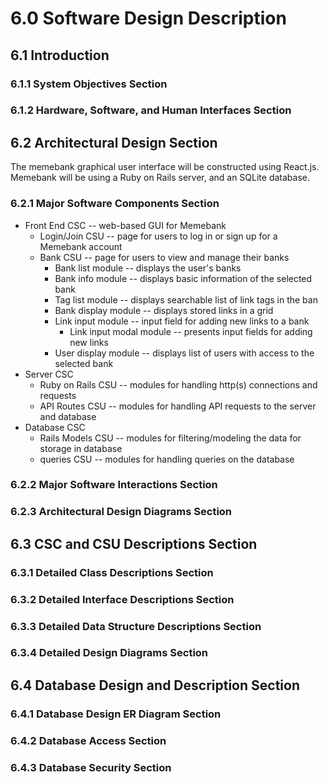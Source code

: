 # 6.0 Software Design Description

## 6.1	Introduction

### 6.1.1 System Objectives Section

### 6.1.2 Hardware, Software, and Human Interfaces Section

## 6.2 Architectural Design Section

The memebank graphical user interface will be constructed using React.js.
Memebank will be using a Ruby on Rails server, and an SQLite database.

### 6.2.1 Major Software Components Section

- Front End CSC -- web-based GUI for Memebank
  - Login/Join CSU -- page for users to log in or sign up for a Memebank account
  - Bank CSU -- page for users to view and manage their banks
    - Bank list module -- displays the user's banks
    - Bank info module -- displays basic information of the selected bank
    - Tag list module -- displays searchable list of link tags in the ban
    - Bank display module -- displays stored links in a grid
    - Link input module -- input field for adding new links to a bank
      - Link input modal module -- presents input fields for adding new links
    - User display module -- displays list of users with access to the selected bank
- Server CSC
  - Ruby on Rails CSU -- modules for handling http(s) connections and requests
  - API Routes CSU --  modules for handling API requests to the server and database
- Database CSC
  - Rails Models CSU -- modules for filtering/modeling the data for storage in database
  - queries CSU -- modules for handling queries on the database

### 6.2.2 Major Software Interactions Section

### 6.2.3 Architectural Design Diagrams Section

## 6.3 CSC and CSU Descriptions Section

### 6.3.1 Detailed Class Descriptions Section

### 6.3.2 Detailed Interface Descriptions Section

### 6.3.3 Detailed Data Structure Descriptions Section

### 6.3.4 Detailed Design Diagrams Section

## 6.4 Database Design and Description Section

### 6.4.1  Database Design ER Diagram Section

### 6.4.2  Database Access Section

### 6.4.3  Database Security Section
